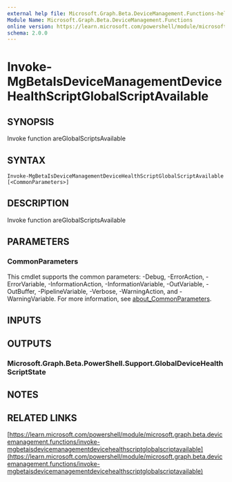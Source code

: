 ```yaml
---
external help file: Microsoft.Graph.Beta.DeviceManagement.Functions-help.xml
Module Name: Microsoft.Graph.Beta.DeviceManagement.Functions
online version: https://learn.microsoft.com/powershell/module/microsoft.graph.beta.devicemanagement.functions/invoke-mgbetaisdevicemanagementdevicehealthscriptglobalscriptavailable
schema: 2.0.0
---
```


# Invoke-MgBetaIsDeviceManagementDeviceHealthScriptGlobalScriptAvailable

## SYNOPSIS
Invoke function areGlobalScriptsAvailable

## SYNTAX

```
Invoke-MgBetaIsDeviceManagementDeviceHealthScriptGlobalScriptAvailable [<CommonParameters>]
```

## DESCRIPTION
Invoke function areGlobalScriptsAvailable

## PARAMETERS

### CommonParameters
This cmdlet supports the common parameters: -Debug, -ErrorAction, -ErrorVariable, -InformationAction, -InformationVariable, -OutVariable, -OutBuffer, -PipelineVariable, -Verbose, -WarningAction, and -WarningVariable. For more information, see [about_CommonParameters](http://go.microsoft.com/fwlink/?LinkID=113216).

## INPUTS

## OUTPUTS

### Microsoft.Graph.Beta.PowerShell.Support.GlobalDeviceHealthScriptState
## NOTES

## RELATED LINKS

[https://learn.microsoft.com/powershell/module/microsoft.graph.beta.devicemanagement.functions/invoke-mgbetaisdevicemanagementdevicehealthscriptglobalscriptavailable](https://learn.microsoft.com/powershell/module/microsoft.graph.beta.devicemanagement.functions/invoke-mgbetaisdevicemanagementdevicehealthscriptglobalscriptavailable)



